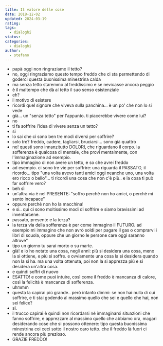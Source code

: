 ```yaml
---
title: Il valore delle cose
date: 2018-12-02
updated: 2024-03-19
rating: 
tags:
  - dialoghi
status: 
categories:
  - dialoghi
author:
  - stefano
---
```


- papà oggi non ringraziamo il tetto?
- no, oggi ringraziamo questo tempo freddo che ci sta permettendo di goderci questa buonissima minestrina calda
- ma senza tetto staremmo al freddissimo e se nevicasse ancora peggio
- è il maltempo che dà al tetto il suo senso esistenziale
- eh?
- il motivo di esistere
- ricordi quel signore che viveva sulla panchina... è un po' che non lo si vede
- già... un "senza tetto" per l'appunto. ti piacerebbe vivere come lui?
- no
- ti fa soffrire l'idea di vivere senza un tetto?
- si
- lo sai che ci sono ben tre modi diversi per soffrire?
- solo tre? freddo, cadere, tagliarsi, bruciarsi... sono già quattro
- no! questi sono innanzitutto DOLORI, che riguardano il corpo. la sofferenza è qualcosa di mentale, che provi mentalmente, con l'immaginazione ad esempio.
- tipo immagino di non avere un tetto, e so che avrei freddo
- ad esempio.
ci sono tre vie per soffrire: una riguarda il PASSATO, il ricordo... tipo "una volta avevo tanti amici oggi neanche uno, una volta ero ricco o bello"...  ti ricordi una cosa che non c'è più.. e la cosa ti può far soffrire vero?
- beh sì
- un'altra via è nel PRESENTE: "soffro perchè non ho amici, o perchè mi sento incapace"
- oppure perchè non ho la macchina!
- e si.. qui ci sono moltissimo modi di soffrire e siamo bravissimi ad inventarcene.
- passato, presente e la terza?
- la terza via della sofferenza è per come immagino il FUTURO. ad esempio mi immagino che non avrò soldi per pagare il gas o comprarvi i libri di scuola, oppure che un giorno le persone care oggi saranno altrove"
- tipo un giorno tu sarai morto o su marte.
- già! e io ho notato una cosa, negli anni: più si desidera una cosa, meno la si ottiene, e più si soffre. e ovviamente una cosa la si desidera quando non la si ha. ma una volta ottenuta, poi non la si apprezza più e si desidera un'altra cosa.
- e quindi soffri di nuovo
- ESATTO! e come puoi intuire, così come il freddo è mancanza di calore, così la felicità è mancanza di sofferenza.
- uhmmm
- questa la capirai più grande.. però intanto dimmi: se non hai nulla di cui soffrire, e ti stai godendo al massimo quello che sei e quello che hai, non sei felice?
- si.
- il trucco capirai è quindi non ricordarsi nè immaginarsi situazioni che fanno soffrire, e apprezzare al massimo quello che abbiamo ora, magari desiderando cose che si possono ottenere: tipo questa buonissima minestrina coi ceci sotto il nostro caro tetto. che il freddo là fuori ci rende ancora più prezioso.
- GRAZIE FREDDO!
